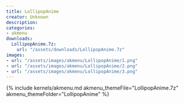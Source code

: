 ```yaml
---
title: LollipopAnime
creator: Unknown
description: 
categories:
- akmenu
downloads:
  LollipopAnime.7z:
    url: "/assets/downloads/LollipopAnime.7z"
images:
- url: "/assets/images/akmenu/LollipopAnime/1.png"
- url: "/assets/images/akmenu/LollipopAnime/2.png"
- url: "/assets/images/akmenu/LollipopAnime/3.png"
---
```


{% include kernels/akmenu.md akmenu_themeFile="LollipopAnime.7z" akmenu_themeFolder="LollipopAnime" %}
